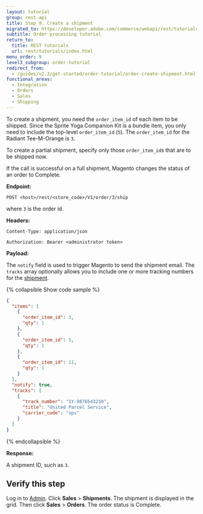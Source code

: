```yaml
---
layout: tutorial
group: rest-api
title: Step 9. Create a shipment
migrated_to: https://developer.adobe.com/commerce/webapi/rest/tutorials/order-create-shipment/
subtitle: Order processing tutorial
return_to:
  title: REST tutorials
  url: rest/tutorials/index.html
menu_order: 9
level3_subgroup: order-tutorial
redirect_from:
  - /guides/v2.3/get-started/order-tutorial/order-create-shipment.html
functional_areas:
  - Integration
  - Orders
  - Sales
  - Shipping
---
```


To create a shipment, you need the `order_item_id` of each item to be shipped. Since the Sprite Yoga Companion Kit is a bundle item, you only need to include the top-level `order_item_id` (`5`). The `order_item_id` for the Radiant Tee-M-Orange is `3`.

To create a partial shipment, specify only those `order_item_id`s that are to be shipped now.

If the call is successful on a full shipment, Magento changes the status of an order to Complete.

**Endpoint:**

`POST <host>/rest/<store_code>/V1/order/3/ship`

where `3` is the order id.

**Headers:**

`Content-Type: application/json`

`Authorization: Bearer <administrator token>`

**Payload:**

The `notify` field is used to trigger Magento to send the shipment email. The `tracks` array optionally allows you to include one or more tracking numbers for the [shipment](https://glossary.magento.com/shipment).

{% collapsible Show code sample %}

```json
{
  "items": [
    {
      "order_item_id": 3,
      "qty": 1
    },
    {
      "order_item_id": 5,
      "qty": 1
    },
    {
      "order_item_id": 11,
      "qty": 1
    }
  ],
  "notify": true,
  "tracks": [
    {
      "track_number": "1Y-9876543210",
      "title": "United Parcel Service",
      "carrier_code": "ups"
    }
  ]
}
```

{% endcollapsible %}

**Response:**

A shipment ID, such as `3`.

## Verify this step

Log in to [Admin](https://glossary.magento.com/admin). Click **Sales** > **Shipments**. The shipment is displayed in the grid. Then click **Sales** > **Orders**. The order status is Complete.
